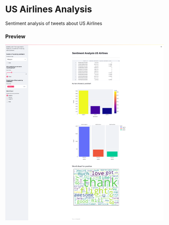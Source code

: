 # US Airlines Analysis

Sentiment analysis of tweets about US Airlines

### Preview

![](dashboard/dashboard.png)